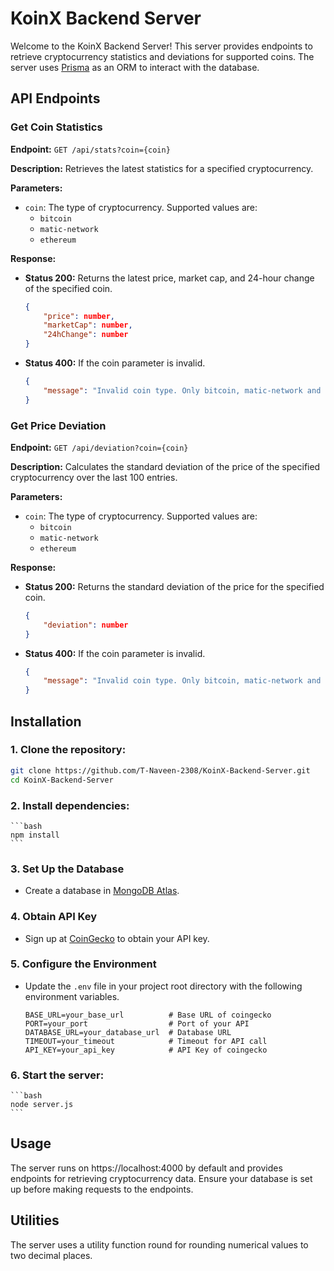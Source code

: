 # KoinX Backend Server

Welcome to the KoinX Backend Server! This server provides endpoints to retrieve cryptocurrency statistics and deviations for supported coins. The server uses [Prisma](https://www.prisma.io/) as an ORM to interact with the database.

## API Endpoints

### Get Coin Statistics

**Endpoint:** `GET /api/stats?coin={coin}`

**Description:** Retrieves the latest statistics for a specified cryptocurrency.

**Parameters:**

- `coin`: The type of cryptocurrency. Supported values are:
  - `bitcoin`
  - `matic-network`
  - `ethereum`

**Response:**

- **Status 200:** Returns the latest price, market cap, and 24-hour change of the specified coin.

  ```json
  {
      "price": number,
      "marketCap": number,
      "24hChange": number
  }
  ```

- **Status 400:** If the coin parameter is invalid.

    ```json
    {
        "message": "Invalid coin type. Only bitcoin, matic-network and ethereum are allowed."
    }
    ```

### Get Price Deviation

**Endpoint:** `GET /api/deviation?coin={coin}`

**Description:** Calculates the standard deviation of the price of the specified cryptocurrency over the last 100 entries.

**Parameters:**

- `coin`: The type of cryptocurrency. Supported values are:
  - `bitcoin`
  - `matic-network`
  - `ethereum`

**Response:**

- **Status 200:** Returns the standard deviation of the price for the specified coin.

    ```json
    {
        "deviation": number
    }
    ```

- **Status 400:** If the coin parameter is invalid.

    ```json
    {
        "message": "Invalid coin type. Only bitcoin, matic-network and ethereum are allowed."
    }
    ```


## Installation

### 1. Clone the repository:
   ```bash
   git clone https://github.com/T-Naveen-2308/KoinX-Backend-Server.git
   cd KoinX-Backend-Server
   ```
### 2. Install dependencies:
    ```bash
    npm install
    ```
### 3. Set Up the Database

- Create a database in [MongoDB Atlas](https://www.mongodb.com/cloud/atlas).

### 4. Obtain API Key

- Sign up at [CoinGecko](https://coingecko.com) to obtain your API key.

### 5. Configure the Environment

- Update the `.env` file in your project root directory with the following environment variables.
    ```plaintext
   BASE_URL=your_base_url          # Base URL of coingecko
   PORT=your_port                  # Port of your API
   DATABASE_URL=your_database_url  # Database URL
   TIMEOUT=your_timeout            # Timeout for API call
   API_KEY=your_api_key            # API Key of coingecko
   ```

### 6. Start the server:
    ```bash
    node server.js
    ```

## Usage
The server runs on https://localhost:4000 by default and provides endpoints for retrieving cryptocurrency data. Ensure your database is set up before making requests to the endpoints.

## Utilities
The server uses a utility function round for rounding numerical values to two decimal places.
